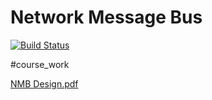 # Network Message Bus 
[![Build Status](https://travis-ci.com/lolCod3r/NetworkMessageBus.svg?branch=ChangeServerDesign)](https://travis-ci.com/lolCod3r/NetworkMessageBus)

\#course_work

[NMB Design.pdf](https://github.com/Roboneet/Network_Message_Bus/blob/master/NMB%20Design.pdf)